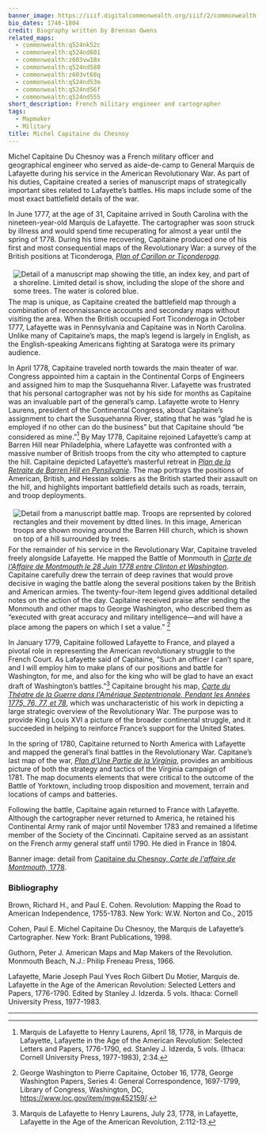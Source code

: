 ```yaml
---
banner_image: https://iiif.digitalcommonwealth.org/iiif/2/commonwealth:z603vw196/8076,4356,3525,1583/,1200/0/default.jpg
bio_dates: 1746-1804
credit: Biography written by Brennan Owens
related_maps:
  - commonwealth:q524nk52c
  - commonwealth:q524nd601
  - commonwealth:z603vw18x
  - commonwealth:q524nd580
  - commonwealth:z603vt68q
  - commonwealth:q524nd53m
  - commonwealth:q524nd56f
  - commonwealth:q524nd555
short_description: French military engineer and cartographer
tags:
  - Mapmaker
  - Military
title: Michel Capitaine du Chesnoy
---
```

Michel Capitaine Du Chesnoy was a French military officer and geographical engineer who served as aide-de-camp to General Marquis de Lafayette during his service in the American Revolutionary War. As part of his duties, Capitaine created a series of manuscript maps of strategically important sites related to Lafayette’s battles. His maps include some of the most exact battlefield details of the war.

In June 1777, at the age of 31, Capitaine arrived in South Carolina with the nineteen-year-old Marquis de Lafayette. The cartographer was soon struck by illness and would spend time recuperating for almost a year until the spring of 1778. During his time recovering, Capitaine produced one of his first and most consequential maps of the Revolutionary War: a survey of the British positions at Ticonderoga, [_Plan of Carillon or Ticonderoga_](/maps/commonwealth:q524nd555).

<a href="/maps/commonwealth:q524nd555"><img src="https://iiif.digitalcommonwealth.org/iiif/2/commonwealth:q524nk513/77,4128,2990,2000/500,/0/default.jpg" alt="Detail of a manuscript map showing the title, an index key, and part of a shoreline. Limited detail is show, including the slope of the shore and some trees. The water is colored blue." style="float:left;margin: 5px 10px;" title="Detail from Captiaine du Chesnoy&#39;s 1777 map &quot;Plan of Carillon ou [sic] Ticonderoga&quot;"></a>

The map is unique, as Capitaine created the battlefield map through a combination of reconnaissance accounts and secondary maps without visiting the area. When the British occupied Fort Ticonderoga in October 1777, Lafayette was in Pennsylvania and Capitaine was in North Carolina. Unlike many of Capitaine’s maps, the map’s legend is largely in English, as the English-speaking Americans fighting at Saratoga were its primary audience.

In April 1778, Capitaine traveled north towards the main theater of war. Congress appointed him a captain in the Continental Corps of Engineers and assigned him to map the Susquehanna River. Lafayette was frustrated that his personal cartographer was not by his side for months as Capitaine was an invaluable part of the general’s camp. Lafayette wrote to Henry Laurens, president of the Continental Congress, about Capitaine’s assignment to chart the Susquehanna River, stating that he was “glad he is employed if no other can do the business” but that Capitaine should “be considered as mine.”[^1] By May 1778, Capitaine rejoined Lafayette’s camp at Barren Hill near Philadelphia, where Lafayette was confronted with a massive number of British troops from the city who attempted to capture the hill. Capitaine depicted Lafayette’s masterful retreat in [_Plan de la Retraite de Barren Hill en Pensilvanie_](/maps/commonwealth:q524nd53m). The map portrays the positions of American, British, and Hessian soldiers as the British started their assault on the hill, and highlights important battlefield details such as roads, terrain, and troop deployments. 

<a href="https://www.argomaps.org/maps/commonwealth:q524nd53m/"><img src="https://iiif.digitalcommonwealth.org/iiif/2/commonwealth:q524nd54w/2213,1265,850,972/500,/0/default.jpg" alt="Detail from a manuscript battle map. Troops are reprsented by colored rectangles and their movement by dtted lines. In this image, American troops are shown moving around the Barren Hill church, which is shown on top of a hill surrounded by trees." style="float:right;margin: 5px 10px;" title="Detail from Michel Capitaine du Chesnoy&#39;s 1778 map &quot;Plan de la retraite de Barren Hill en Pensilvanie&quot;"></a>

For the remainder of his service in the Revolutionary War, Capitaine traveled freely alongside Lafayette. He mapped the Battle of Monmouth in [_Carte de l'Affaire de Montmouth le 28 Juin 1778 entre Clinton et Washington_](/maps/commonwealth:q524nd601). Capitaine carefully drew the terrain of deep ravines that would prove decisive in waging the battle along the several positions taken by the British and American armies. The twenty-four-item legend gives additional detailed notes on the action of the day. Capitaine received praise after sending the Monmouth and other maps to George Washington, who described them as “executed with great accuracy and military intelligence—and will have a place among the papers on which I set a value.” [^2]

In January 1779, Capitaine followed Lafayette to France, and played a pivotal role in representing the American revolutionary struggle to the French Court. As Lafayette said of Capitaine, “Such an officer I can’t spare, and I will employ him to make plans of our positions and battle for Washington, for me, and also for the king who will be glad to have an exact draft of Washington’s battles.”[^3] Capitaine brought his map, [_Carte du Théatre de la Guerre dans l'Amérique Septentrionale, Pendant les Années 1775, 76, 77, et 78_](/maps/commonwealth:z603vt68q), which was uncharacteristic of his work in depicting a large strategic overview of the Revolutionary War. The purpose was to provide King Louis XVI a picture of the broader continental struggle, and it succeeded in helping to reinforce France’s support for the United States.

In the spring of 1780, Capitaine returned to North America with Lafayette and mapped the general’s final battles in the Revolutionary War. Capitane’s last map of the war, [_Plan d'Une Partie de la Virginia_](/maps/commonwealth:q524nk52c), provides an ambitious picture of both the strategy and tactics of the Virginia campaign of 1781. The map documents elements that were critical to the outcome of the Battle of Yorktown, including troop disposition and movement, terrain and locations of camps and batteries. 

Following the battle, Capitaine again returned to France with Lafayette. Although the cartographer never returned to America, he retained his Continental Army rank of major until November 1783 and remained a lifetime member of the Society of the Cincinnati. Capitaine served as an assistant on the French army general staff until 1790. He died in France in 1804.

Banner image: detail from [Capitaine du Chesnoy, _Carte de l'affaire de Montmouth,_ 1778](/maps/commonwealth:z603vw18x).

[^1]: Marquis de Lafayette to Henry Laurens, April 18, 1778, in Marquis de Lafayette, Lafayette in the Age of the American Revolution: Selected Letters and Papers, 1776-1790, ed. Stanley J. Idzerda, 5 vols. (Ithaca: Cornell University Press, 1977-1983), 2:34.

[^2]: George Washington to Pierre Capitaine, October 16, 1778, George Washington Papers, Series 4: General Correspondence, 1697-1799, Library of Congress, Washington, DC, https://www.loc.gov/item/mgw452159/.

[^3]: Marquis de Lafayette to Henry Laurens, July 23, 1778, in Lafayette, Lafayette in the Age of the American Revolution, 2:112-13.

### Bibliography

Brown, Richard H., and Paul E. Cohen. Revolution: Mapping the Road to American Independence, 1755-1783. New York: W.W. Norton and Co., 2015

Cohen, Paul E. Michel Capitaine Du Chesnoy, the Marquis de Lafayette’s Cartographer. New York: Brant Publications, 1998.

Guthorn, Peter J. American Maps and Map Makers of the Revolution. Monmouth Beach, N.J.: Philip Freneau Press, 1966.

Lafayette, Marie Joseph Paul Yves Roch Gilbert Du Motier, Marquis de. Lafayette in the Age of the American Revolution: Selected Letters and Papers, 1776-1790. Edited by Stanley J. Idzerda. 5 vols. Ithaca: Cornell University Press, 1977-1983.

***
